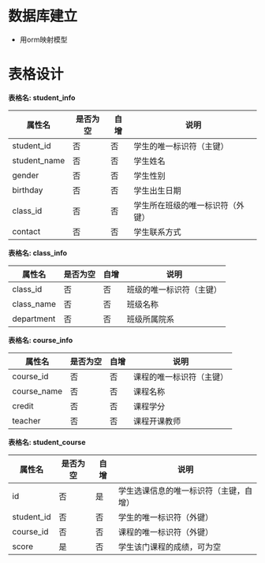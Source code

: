 # 数据库建立

* 用orm映射模型

# 表格设计

**表格名: student_info**

| 属性名       | 是否为空 | 自增 | 说明                             |
| ------------ | -------- | ---- | -------------------------------- |
| student_id   | 否       | 否   | 学生的唯一标识符（主键）         |
| student_name | 否       | 否   | 学生姓名                         |
| gender       | 否       | 否   | 学生性别                         |
| birthday     | 否       | 否   | 学生出生日期                     |
| class_id     | 否       | 否   | 学生所在班级的唯一标识符（外键） |
| contact      | 否       | 否   | 学生联系方式                     |

**表格名: class_info**

| 属性名     | 是否为空 | 自增 | 说明                     |
| ---------- | -------- | ---- | ------------------------ |
| class_id   | 否       | 否   | 班级的唯一标识符（主键） |
| class_name | 否       | 否   | 班级名称                 |
| department | 否       | 否   | 班级所属院系             |

**表格名: course_info**

| 属性名      | 是否为空 | 自增 | 说明                     |
| ----------- | -------- | ---- | ------------------------ |
| course_id   | 否       | 否   | 课程的唯一标识符（主键） |
| course_name | 否       | 否   | 课程名称                 |
| credit      | 否       | 否   | 课程学分                 |
| teacher     | 否       | 否   | 课程开课教师             |

**表格名: student_course**

| 属性名     | 是否为空 | 自增 | 说明                                   |
| ---------- | -------- | ---- | -------------------------------------- |
| id         | 否       | 是   | 学生选课信息的唯一标识符（主键，自增） |
| student_id | 否       | 否   | 学生的唯一标识符（外键）               |
| course_id  | 否       | 否   | 课程的唯一标识符（外键）               |
| score      | 是       | 否   | 学生该门课程的成绩，可为空             |